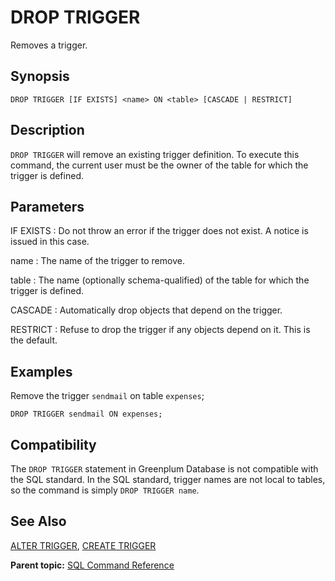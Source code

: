 # DROP TRIGGER 

Removes a trigger.

## Synopsis 

``` {#sql_command_synopsis}
DROP TRIGGER [IF EXISTS] <name> ON <table> [CASCADE | RESTRICT]
```

## Description 

`DROP TRIGGER` will remove an existing trigger definition. To execute this command, the current user must be the owner of the table for which the trigger is defined.

## Parameters 

IF EXISTS
:   Do not throw an error if the trigger does not exist. A notice is issued in this case.

name
:   The name of the trigger to remove.

table
:   The name \(optionally schema-qualified\) of the table for which the trigger is defined.

CASCADE
:   Automatically drop objects that depend on the trigger.

RESTRICT
:   Refuse to drop the trigger if any objects depend on it. This is the default.

## Examples 

Remove the trigger `sendmail` on table `expenses`;

```
DROP TRIGGER sendmail ON expenses;
```

## Compatibility 

The `DROP TRIGGER` statement in Greenplum Database is not compatible with the SQL standard. In the SQL standard, trigger names are not local to tables, so the command is simply `DROP TRIGGER name`.

## See Also 

[ALTER TRIGGER](ALTER_TRIGGER.html), [CREATE TRIGGER](CREATE_TRIGGER.html)

**Parent topic:** [SQL Command Reference](../sql_commands/sql_ref.html)

